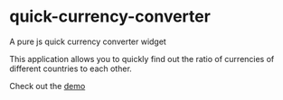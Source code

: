 # quick-currency-converter

A pure js quick currency converter widget

This application allows you to quickly find out the ratio of currencies of different countries to each other.

Check out the [demo](https://andyalu.github.io/quick-currency-converter/)
